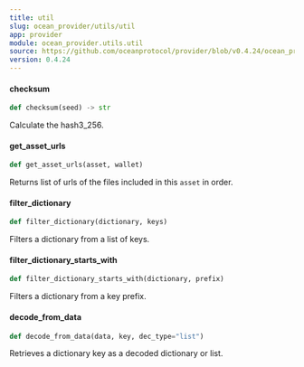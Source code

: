 ```yaml
---
title: util
slug: ocean_provider/utils/util
app: provider
module: ocean_provider.utils.util
source: https://github.com/oceanprotocol/provider/blob/v0.4.24/ocean_provider/utils/util.py
version: 0.4.24
---
```

#### checksum

```python
def checksum(seed) -> str
```

Calculate the hash3_256.

#### get\_asset\_urls

```python
def get_asset_urls(asset, wallet)
```

Returns list of urls of the files included in this `asset` in order.

#### filter\_dictionary

```python
def filter_dictionary(dictionary, keys)
```

Filters a dictionary from a list of keys.

#### filter\_dictionary\_starts\_with

```python
def filter_dictionary_starts_with(dictionary, prefix)
```

Filters a dictionary from a key prefix.

#### decode\_from\_data

```python
def decode_from_data(data, key, dec_type="list")
```

Retrieves a dictionary key as a decoded dictionary or list.


